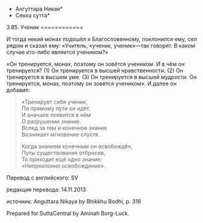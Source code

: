 * Ангуттара Никая*
* Секха сутта*

3\.85\. Ученик
\=\=\=\=\=\=\=\=\=\=\=\=

И тогда некий монах подошёл к Благословенному, поклонился ему, сел рядом и сказал ему: «Учитель, «ученик, ученик»—так говорят\. В каком случае кто\-либо является учеником?»

«Он тренируется, монах, поэтому он зовётся учеником\. И в чём он тренируется? \(1\) Он тренируется в высшей нравственности\. \(2\) Он тренируется в высшем уме\. \(3\) Он тренируется в высшей мудрости\. Он тренируется, монах, поэтому он зовётся учеником»\. И далее он добавил:

> «Тренирует себя ученик,  
> По прямому пути он идёт\.  
> И вначале появится в нём  
> О разрушении знание\.  
> Вслед за тем и конечное знание  
> Возникает мгновение спустя\.  
>   
> Когда знанием конечным он освобождён,  
> Путы существования отбросив,  
> То приходит ещё одно знание:  
> «Непреклонно освобождение»\.

Перевод с английского: SV

редакция перевода: 14\.11\.2013

источник: Anguttara Nikaya by Bhikkhu Bodhi, p\. 316

Prepared for SuttaCentral by Aminah Borg\-Luck\.